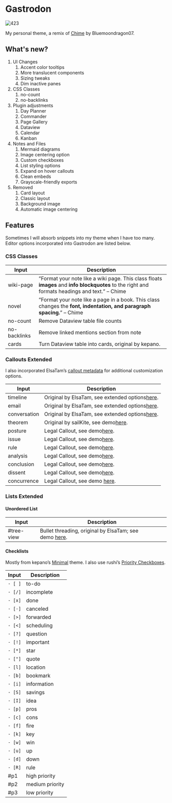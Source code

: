# Gastrodon

![423](https://github.com/user-attachments/assets/0d44e306-dabb-4392-a68d-8f7e3e911c06)

My personal theme, a remix of [Chime](https://github.com/Bluemoondragon07/chime-theme) by Bluemoondragon07.

## What's new?

1. UI Changes
   1. Accent color tooltips
   2. More translucent components
   3. Sizing tweaks
   4. Dim inactive panes
2. CSS Classes
   1. no-count
   2. no-backlinks
3. Plugin adjustments
   1. Day Planner
   2. Commander
   3. Page Gallery
   4. Dataview
   5. Calendar
   6. Kanban
4. Notes and Files
   1. Mermaid diagrams
   2. Image centering option
   3. Custom checkboxes
   4. List styling options
   5. Expand on hover callouts
   6. Clean embeds
   7. Grayscale-friendly exports
5. Removed
   1. Card layout
   2. Classic layout
   3. Background image
   4. Automatic image centering

## Features

Sometimes I will absorb snippets into my theme when I have too many. Editor options incorporated into Gastrodon are listed below.

### CSS Classes

| Input        | Description                                                                                                                                                     |
| ------------ | --------------------------------------------------------------------------------------------------------------------------------------------------------------- |
| wiki-page    | ”Format your note like a wiki page. This class floats **images** and **info blockquotes** to the right and formats headings and text.” – Chime |
| novel        | ”Format your note like a page in a book. This class changes the **font, indentation, and paragraph spacing.**” – Chime                                  |
| no-count     | Remove Dataview table file counts                                                                                                                               |
| no-backlinks | Remove linked mentions section from note                                                                                                                        |
| cards        | Turn Dataview table into cards, original by kepano.                                                                                                             |

### Callouts Extended

I also incorporated ElsaTam’s [callout metadata](https://elsatam.github.io/obsidian-fancy-a-story/docs/callouts/metadata/metadata.html) for additional customization options.

| Input        | Description                                                                                                                                                          |
| ------------ | -------------------------------------------------------------------------------------------------------------------------------------------------------------------- |
| timeline     | Original by ElsaTam, see extended options[here](https://elsatam.github.io/obsidian-fancy-a-story/docs/callouts/timeline.html).                                          |
| email        | Original by ElsaTam, see extended options[here](https://elsatam.github.io/obsidian-fancy-a-story/docs/callouts/email.html).                                             |
| conversation | Original by ElsaTam, see extended options[here](https://elsatam.github.io/obsidian-fancy-a-story/docs/callouts/conversation.html).                                      |
| theorem      | Original by sailKite, see demo[here](https://github.com/r-u-s-h-i-k-e-s-h/Obsidian-CSS-Snippets/blob/Collection/Snippets/Callout%20styling%20-%20Theorem%20callout.md). |
| posture      | Legal Callout, see demo[here](snippets/demo.md).                                                                                                                        |
| issue        | Legal Callout, see demo[here](snippets/demo.md).                                                                                                                        |
| rule         | Legal Callout, see demo[here](snippets/demo.md).                                                                                                                        |
| analysis     | Legal Callout, see demo[here](snippets/demo.md).                                                                                                                        |
| conclusion   | Legal Callout, see demo[here](snippets/demo.md).                                                                                                                        |
| dissent      | Legal Callout, see demo[here](snippets/demo.md).                                                                                                                        |
| concurrence  | Legal Callout, see demo [here](snippets/demo.md).                                                                                                                      |

### Lists Extended

#### Unordered List

| Input      | Description                                                                                                                       |
| ---------- | --------------------------------------------------------------------------------------------------------------------------------- |
| #tree-view | Bullet threading, original by ElsaTam; see demo [here](https://elsatam.github.io/obsidian-fancy-a-story/docs/lists/tree-view.html). |

#### Checklists

Mostly from kepano’s [Minimal](https://github.com/kepano/obsidian-minimal/tree/master) theme. I also use rushi’s [Priority Checkboxes](https://github.com/r-u-s-h-i-k-e-s-h/Obsidian-CSS-Snippets/blob/Collection/Snippets/Checkboxes%20-%20Priority%20checkboxes.md).

| Input     | Description     |
| --------- | --------------- |
| `- [ ]` | to-do           |
| `- [/]` | incomplete      |
| `- [x]` | done            |
| `- [-]` | canceled        |
| `- [>]` | forwarded       |
| `- [<]` | scheduling      |
| `- [?]` | question        |
| `- [!]` | important       |
| `- [*]` | star            |
| `- ["]` | quote           |
| `- [l]` | location        |
| `- [b]` | bookmark        |
| `- [i]` | information     |
| `- [S]` | savings         |
| `- [I]` | idea            |
| `- [p]` | pros            |
| `- [c]` | cons            |
| `- [f]` | fire            |
| `- [k]` | key             |
| `- [w]` | win             |
| `- [u]` | up              |
| `- [d]` | down            |
| `- [R]` | rule            |
| #p1       | high priority   |
| #p2       | medium priority |
| #p3       | low priority    |
